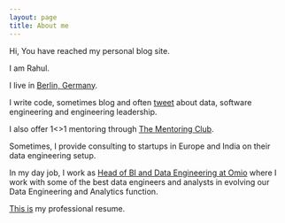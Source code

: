 ```yaml
---
layout: page
title: About me 
---
```


Hi, You have reached my personal blog site. 

I am Rahul.

I live in [Berlin, Germany](https://en.wikipedia.org/wiki/Berlin).

I write code, sometimes blog and often [tweet](https://twitter.com/rahulj51) about data, software engineering and engineering leadership.

I also offer 1<>1 mentoring through [The Mentoring Club](https://www.mentoring-club.com/the-mentors/rahul-jain). 

Sometimes, I provide consulting to startups in Europe and India on their data engineering setup.

In my day job, I work as [Head of BI and Data Engineering at Omio](https://www.linkedin.com/in/rahul-jain-83055b45/) where I work with some of the best data engineers and analysts in evolving our Data Engineering and Analytics function.

[This is](/assets/resume/rahul-resume.pdf) my professional resume. 



